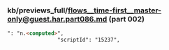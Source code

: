 ### kb/previews_full/flows__time-first__master-only@guest.har.part086.md (part 002)

```md
": "n.<computed>",
                "scriptId": "15237",
       
```

```
